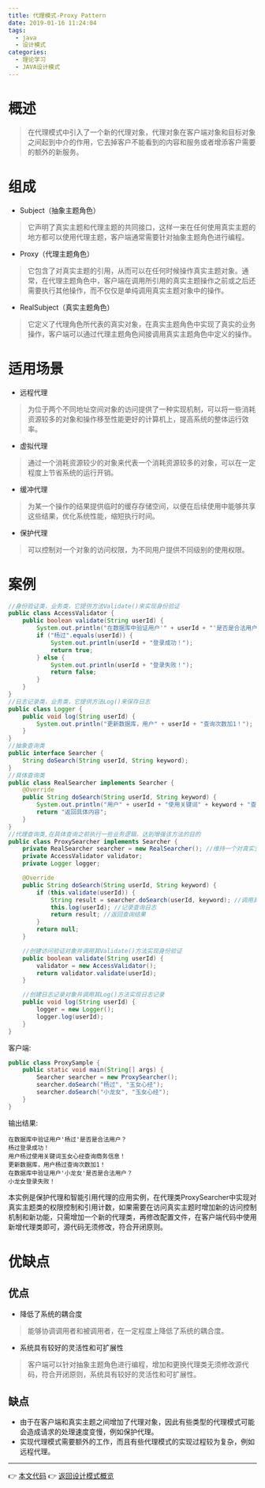 ```yaml
---
title: 代理模式-Proxy Pattern
date: 2019-01-16 11:24:04
tags:
  - java
  - 设计模式
categories: 
  - 理论学习
  - JAVA设计模式
---
```


# 概述
> 在代理模式中引入了一个新的代理对象，代理对象在客户端对象和目标对象之间起到中介的作用，它去掉客户不能看到的内容和服务或者增添客户需要的额外的新服务。

<!-- more -->

# 组成

- Subject（抽象主题角色）
> 它声明了真实主题和代理主题的共同接口，这样一来在任何使用真实主题的地方都可以使用代理主题，客户端通常需要针对抽象主题角色进行编程。
- Proxy（代理主题角色）
> 它包含了对真实主题的引用，从而可以在任何时候操作真实主题对象。通常，在代理主题角色中，客户端在调用所引用的真实主题操作之前或之后还需要执行其他操作，而不仅仅是单纯调用真实主题对象中的操作。
- RealSubject（真实主题角色）
> 它定义了代理角色所代表的真实对象，在真实主题角色中实现了真实的业务操作，客户端可以通过代理主题角色间接调用真实主题角色中定义的操作。

# 适用场景

- 远程代理
> 为位于两个不同地址空间对象的访问提供了一种实现机制，可以将一些消耗资源较多的对象和操作移至性能更好的计算机上，提高系统的整体运行效率。
- 虚拟代理
> 通过一个消耗资源较少的对象来代表一个消耗资源较多的对象，可以在一定程度上节省系统的运行开销。
- 缓冲代理
> 为某一个操作的结果提供临时的缓存存储空间，以便在后续使用中能够共享这些结果，优化系统性能，缩短执行时间。
- 保护代理
> 可以控制对一个对象的访问权限，为不同用户提供不同级别的使用权限。

# 案例

```java
//身份验证类，业务类，它提供方法Validate()来实现身份验证
public class AccessValidator {
    public boolean validate(String userId) {
        System.out.println("在数据库中验证用户'" + userId + "'是否是合法用户？");
        if ("杨过".equals(userId)) {
            System.out.println(userId + "登录成功！");
            return true;
        } else {
            System.out.println(userId + "登录失败！");
            return false;
        }
    }
}
//日志记录类，业务类，它提供方法Log()来保存日志
public class Logger {
    public void log(String userId) {
        System.out.println("更新数据库，用户" + userId + "查询次数加1！");
    }
}
//抽象查询类
public interface Searcher {
    String doSearch(String userId, String keyword);
}
//具体查询类
public class RealSearcher implements Searcher {
    @Override
    public String doSearch(String userId, String keyword) {
        System.out.println("用户" + userId + "使用关键词" + keyword + "查询商务信息！");
        return "返回具体内容";
    }
}
//代理查询类,在具体查询之前执行一些业务逻辑，达到增强该方法的目的
public class ProxySearcher implements Searcher {
    private RealSearcher searcher = new RealSearcher(); //维持一个对真实主题的引用
    private AccessValidator validator;
    private Logger logger;

    @Override
    public String doSearch(String userId, String keyword) {
        if (this.validate(userId)) {
            String result = searcher.doSearch(userId, keyword); //调用真实主题对象的查询方法
            this.log(userId); //记录查询日志
            return result; //返回查询结果
        }
        return null;
    }

    //创建访问验证对象并调用其Validate()方法实现身份验证
    public boolean validate(String userId) {
        validator = new AccessValidator();
        return validator.validate(userId);
    }

    //创建日志记录对象并调用其Log()方法实现日志记录
    public void log(String userId) {
        logger = new Logger();
        logger.log(userId);
    }
}
```

客户端:

```java
public class ProxySample {
    public static void main(String[] args) {
        Searcher searcher = new ProxySearcher();
        searcher.doSearch("杨过", "玉女心经");
        searcher.doSearch("小龙女", "玉女心经");
    }
}
```

输出结果:

```
在数据库中验证用户'杨过'是否是合法用户？
杨过登录成功！
用户杨过使用关键词玉女心经查询商务信息！
更新数据库，用户杨过查询次数加1！
在数据库中验证用户'小龙女'是否是合法用户？
小龙女登录失败！
```

本实例是保护代理和智能引用代理的应用实例，在代理类ProxySearcher中实现对真实主题类的权限控制和引用计数，如果需要在访问真实主题时增加新的访问控制机制和新功能，只需增加一个新的代理类，再修改配置文件，在客户端代码中使用新增代理类即可，源代码无须修改，符合开闭原则。

# 优缺点

## 优点

- 降低了系统的耦合度
> 能够协调调用者和被调用者，在一定程度上降低了系统的耦合度。
- 系统具有较好的灵活性和可扩展性
> 客户端可以针对抽象主题角色进行编程，增加和更换代理类无须修改源代码，符合开闭原则，系统具有较好的灵活性和可扩展性。

## 缺点

- 由于在客户端和真实主题之间增加了代理对象，因此有些类型的代理模式可能会造成请求的处理速度变慢，例如保护代理。
- 实现代理模式需要额外的工作，而且有些代理模式的实现过程较为复杂，例如远程代理。

---
👉 [本文代码](https://github.com/gcdd1993/java-design-pattern/tree/master/src/main/java/proxyPattern)
👉 [返回设计模式概览](../../设计模式概览)